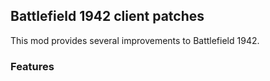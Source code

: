## Battlefield 1942 client patches
This mod provides several improvements to Battlefield 1942.

### Features
